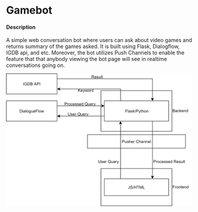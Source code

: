 # Gamebot

#### Description
A simple web conversation bot where users can ask about video games and returns summary of the games asked. It is built using Flask, Dialogflow, IGDB api, and etc.
Moreover, the bot utilizes Push Channels to enable the feature that that anybody viewing the bot page will see in realtime conversations going on. 



![arch](https://github.com/zuozhiyang/GameBot/blob/master/Architecture.png)
